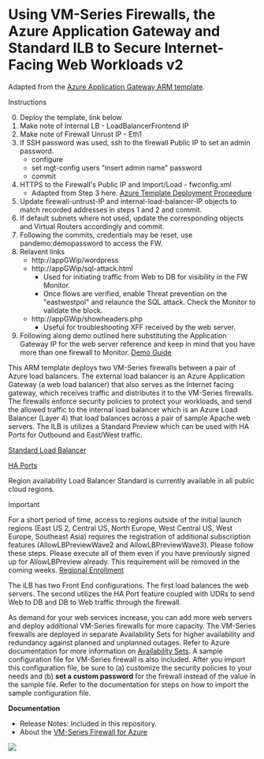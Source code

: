 # Using VM-Series Firewalls, the Azure Application Gateway and Standard ILB to Secure Internet-Facing Web Workloads v2

Adapted from the [Azure Application Gateway ARM template](https://github.com/PaloAltoNetworks/azure-applicationgateway).

Instructions

0. Deploy the template, link below.
1. Make note of Internal LB - LoadBalancerFrontend IP
2. Make note of Firewall Unrust IP - Eth1
3. If SSH password was used, ssh to the firewall Public IP to set an admin password.
	* configure
	* set mgt-config users "insert admin name" password
	* commit
4. HTTPS to the Firewall's Public IP and Import/Load - fwconfig.xml
	* Adapted from Step 3 here. [Azure Template Deployment Proceedure](https://www.paloaltonetworks.com/documentation/71/virtualization/virtualization/set-up-the-vm-series-firewall-in-azure/start-using-the-vm-series-azure-application-gateway-template#_37860)
5. Update firewall-untrust-IP and internal-load-balancer-IP objects to match recorded addresses in steps 1 and 2 and commit.
6. If default subnets where not used, update the corresponding objects and Virtual Routers accordingly and commit.
7. Following the commits, credentials may be reset, use pandemo:demopassword to access the FW.
8. Relavent links
	* http://appGWip/wordpress
	* http://appGWip/sql-attack.html
		* Used for initiating traffic from Web to DB for visibility in the FW Monitor.
		* Once flows are verified, enable Threat prevention on the "eastwestpol" and relaunce the SQL attack.  Check the Monitor to validate the block.
	* http://appGWip/showheaders.php
		* Useful for troubleshooting XFF received by the web server.
9. Following along demo outlined here substituting the Application Gateway IP for the web server reference and keep in mind that you have more than one firewall to Monitor.
[Demo Guide](https://github.com/PaloAltoNetworks/azure/blob/master/two-tier-sample/Azure_ARM_template_deployment_guide.pdf)

This ARM template deploys two VM-Series firewalls between a pair of Azure load balancers. The external load balancer is an Azure Application Gateway (a web load balancer) that also serves as the Internet facing gateway, which  receives traffic and distributes it to the VM-Series firewalls. The firewalls enforce security policies to protect your workloads, and send the allowed traffic to the internal load balancer which is an Azure Load Balancer (Layer 4) that load balances across a pair of sample Apache web servers.  The ILB is utilizes a Standard Preview which can be used with HA Ports for Outbound and East/West traffic.

[Standard Load Balancer](https://docs.microsoft.com/en-us/azure/load-balancer/load-balancer-standard-overview)

[HA Ports](https://docs.microsoft.com/en-us/azure/load-balancer/load-balancer-ha-ports-overview)

Region availability
Load Balancer Standard is currently available in all public cloud regions.

Important

For a short period of time, access to regions outside of the initial launch regions (East US 2, Central US, North Europe, West Central US, West Europe, Southeast Asia) requires the registration of additional subscription features (AllowLBPreviewWave2 and AllowLBPreviewWave3). Please follow these steps. Please execute all of them even if you have previously signed up for AllowLBPreview already. This requirement will be removed in the coming weeks.
[Regional Enrollment](https://docs.microsoft.com/en-us/azure/load-balancer/load-balancer-standard-overview#additionalpreviewregions)

The iLB has two Front End configurations.  The first load balances the web servers.  The second utilizes the HA Port feature coupled with UDRs to send Web to DB and DB to Web traffic through the firewall.

As demand for your web services increase, you can add more web servers and deploy additional VM-Series firewalls for more capacity. The VM-Series firewalls are deployed in separate Availability Sets for higher availability and redundancy against planned and unplanned outages. Refer to Azure documentation for more information on [Availability Sets](https://docs.microsoft.com/en-us/azure/virtual-machines/virtual-machines-linux-manage-availability). A sample configuration file for VM-Series firewall is also included. After you import this configuration file, be sure to (a) customize the security policies to your needs and (b) <b>set a custom password</b> for the firewall instead of the value in the sample file. Refer to the documentation for steps on how to import the sample configuration file. 

**Documentation**
* Release Notes: Included in this repository.
* About the [VM-Series Firewall for Azure](https://azure.paloaltonetworks.com)

[<img src="http://azuredeploy.net/deploybutton.png"/>](https://portal.azure.com/#create/Microsoft.Template/uri/https%3A%2F%2Fraw.githubusercontent.com%2Fjpeezus%2FAAS-NLB%2Fmaster%2Fazuredeploy-as-draft2.json)
